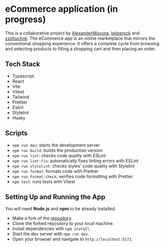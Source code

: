 # eCommerce application (in progress)

This is a collaborative project by [AlexanderMisyura](https://github.com/AlexanderMisyura), [kelzerock](https://github.com/kelzerock) and [zzzhuchok](https://github.com/zzzhuchok). The eCommerce app is an online marketplace that mirrors the conventional shopping experience. It offers a complete cycle from browsing and selecting products to filling a shopping cart and then placing an order.

## Tech Stack

- Typescript
- React
- Vite
- Vitest
- Tailwind
- Prettier
- Eslint
- Stylelint
- Husky

## Scripts

- `npm run dev`: starts the development server
- `npm run build`: builds the production version
- `npm run lint`: checks code quality with ESLint
- `npm run lint:fix`: automatically fixes linting errors with ESLint
- `npm run stylelint`: checks styles' code quality with Stylelint
- `npm run format`: formats code with Prettier
- `npm run format:check`: verifies code formatting with Prettier
- `npm test`: runs tests with Vitest

## Setting Up and Running the App

You will need **Node.js** and **npm** to be already installed.

- Make a fork of the [repository](https://github.com/AlexanderMisyura/eCommerce).
- Clone the forked repository to your local machine.
- Install dependencies with `npm install`.
- Start the dev server with `npm run dev`.
- Open your browser and navigate to `http://localhost:5173`.
